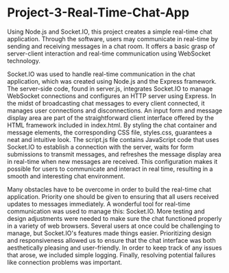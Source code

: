 # Project-3-Real-Time-Chat-App

Using Node.js and Socket.IO, this project creates a simple real-time chat application. Through the software, users may communicate in real-time by sending and receiving messages in a chat room. It offers a basic grasp of server-client interaction and real-time communication using WebSocket technology.

Socket.IO was used to handle real-time communication in the chat application, which was created using Node.js and the Express framework. The server-side code, found in server.js, integrates Socket.IO to manage WebSocket connections and configures an HTTP server using Express. In the midst of broadcasting chat messages to every client connected, it manages user connections and disconnections. An input form and message display area are part of the straightforward client interface offered by the HTML framework included in index.html. By styling the chat container and message elements, the corresponding CSS file, styles.css, guarantees a neat and intuitive look. The script.js file contains JavaScript code that uses Socket.IO to establish a connection with the server, waits for form submissions to transmit messages, and refreshes the message display area in real-time when new messages are received. This configuration makes it possible for users to communicate and interact in real time, resulting in a smooth and interesting chat environment.

Many obstacles have to be overcome in order to build the real-time chat application. Priority one should be given to ensuring that all users received updates to messages immediately. A wonderful tool for real-time communication was used to manage this: Socket.IO. More testing and design adjustments were needed to make sure the chat functioned properly in a variety of web browsers. Several users at once could be challenging to manage, but Socket.IO's features made things easier. Prioritizing design and responsiveness allowed us to ensure that the chat interface was both aesthetically pleasing and user-friendly. In order to keep track of any issues that arose, we included simple logging. Finally, resolving potential failures like connection problems was important.

